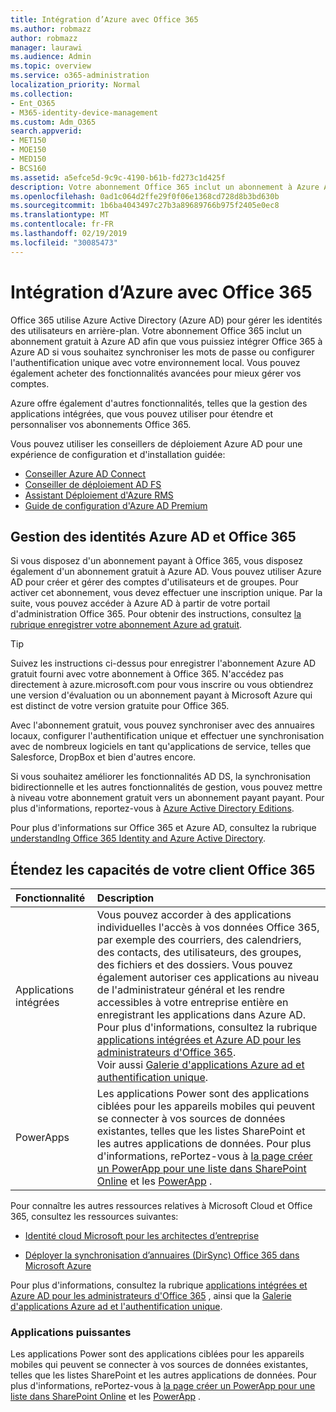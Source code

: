 ```yaml
---
title: Intégration d’Azure avec Office 365
ms.author: robmazz
author: robmazz
manager: laurawi
ms.audience: Admin
ms.topic: overview
ms.service: o365-administration
localization_priority: Normal
ms.collection:
- Ent_O365
- M365-identity-device-management
ms.custom: Adm_O365
search.appverid:
- MET150
- MOE150
- MED150
- BCS160
ms.assetid: a5efce5d-9c9c-4190-b61b-fd273c1d425f
description: Votre abonnement Office 365 inclut un abonnement à Azure AD. Intégrez Office 365 avec Azure AD si vous voulez une synchronisation de mot de passe ou une authentification unique avec votre environnement local.
ms.openlocfilehash: 0ad1c064d2ffe29f0f06e1368cd728d8b3bd630b
ms.sourcegitcommit: 1b6ba4043497c27b3a89689766b975f2405e0ec8
ms.translationtype: MT
ms.contentlocale: fr-FR
ms.lasthandoff: 02/19/2019
ms.locfileid: "30085473"
---
```

# <a name="azure-integration-with-office-365"></a>Intégration d’Azure avec Office 365

Office 365 utilise Azure Active Directory (Azure AD) pour gérer les identités des utilisateurs en arrière-plan. Votre abonnement Office 365 inclut un abonnement gratuit à Azure AD afin que vous puissiez intégrer Office 365 à Azure AD si vous souhaitez synchroniser les mots de passe ou configurer l'authentification unique avec votre environnement local. Vous pouvez également acheter des fonctionnalités avancées pour mieux gérer vos comptes.
  
Azure offre également d'autres fonctionnalités, telles que la gestion des applications intégrées, que vous pouvez utiliser pour étendre et personnaliser vos abonnements Office 365.
  
Vous pouvez utiliser les conseillers de déploiement Azure AD pour une expérience de configuration et d'installation guidée:
 - [Conseiller Azure AD Connect](https://aka.ms/aadconnectpwsync)
 - [Conseiller de déploiement AD FS](https://aka.ms/adfsguidance)
 - [Assistant Déploiement d'Azure RMS](https://aka.ms/azuremsguidance)
 - [Guide de configuration d'Azure AD Premium](https://aka.ms/aadpguidance)
  
## <a name="azure-ad-editions-and-office-365-identity-management"></a>Gestion des identités Azure AD et Office 365

Si vous disposez d'un abonnement payant à Office 365, vous disposez également d'un abonnement gratuit à Azure AD. Vous pouvez utiliser Azure AD pour créer et gérer des comptes d'utilisateurs et de groupes. Pour activer cet abonnement, vous devez effectuer une inscription unique. Par la suite, vous pouvez accéder à Azure AD à partir de votre portail d'administration Office 365. Pour obtenir des instructions, consultez [la rubrique enregistrer votre abonnement Azure ad gratuit](https://go.microsoft.com/fwlink/p/?LinkId=617127). 
  
> [!TIP]
> Suivez les instructions ci-dessus pour enregistrer l'abonnement Azure AD gratuit fourni avec votre abonnement à Office 365. N'accédez pas directement à azure.microsoft.com pour vous inscrire ou vous obtiendrez une version d'évaluation ou un abonnement payant à Microsoft Azure qui est distinct de votre version gratuite pour Office 365. 
  
Avec l'abonnement gratuit, vous pouvez synchroniser avec des annuaires locaux, configurer l'authentification unique et effectuer une synchronisation avec de nombreux logiciels en tant qu'applications de service, telles que Salesforce, DropBox et bien d'autres encore.
  
Si vous souhaitez améliorer les fonctionnalités AD DS, la synchronisation bidirectionnelle et les autres fonctionnalités de gestion, vous pouvez mettre à niveau votre abonnement gratuit vers un abonnement payant payant. Pour plus d'informations, reportez-vous à [Azure Active Directory Editions](https://docs.microsoft.com/azure/active-directory/fundamentals/active-directory-whatis).
  
Pour plus d'informations sur Office 365 et Azure AD, consultez la rubrique [understandIng Office 365 Identity and Azure Active Directory](https://support.office.com/article/06a189e7-5ec6-4af2-94bf-a22ea225a7a9).
  
## <a name="extend-the-capabilities-of-your-office-365-tenant"></a>Étendez les capacités de votre client Office 365

|**Fonctionnalité**|**Description**|
|:-----|:-----|
|Applications intégrées  <br/> |Vous pouvez accorder à des applications individuelles l'accès à vos données Office 365, par exemple des courriers, des calendriers, des contacts, des utilisateurs, des groupes, des fichiers et des dossiers. Vous pouvez également autoriser ces applications au niveau de l'administrateur général et les rendre accessibles à votre entreprise entière en enregistrant les applications dans Azure AD. Pour plus d'informations, consultez la rubrique [applications intégrées et Azure AD pour les administrateurs d'Office 365](https://support.office.com/article/cb2250e3-451e-416f-bf4e-363549652c2a).<br/> Voir aussi [Galerie d'applications Azure ad et authentification unique](https://go.microsoft.com/fwlink/p/?LinkId=698604).  <br/> |
|PowerApps  <br/> | Les applications Power sont des applications ciblées pour les appareils mobiles qui peuvent se connecter à vos sources de données existantes, telles que les listes SharePoint et les autres applications de données. Pour plus d'informations, rePortez-vous à [la page créer un PowerApp pour une liste dans SharePoint Online](https://support.office.com/article/9338b2d2-67ac-4b81-8e67-97da27e5e9ab) et les [PowerApp](https://powerapps.microsoft.com/) .<br/> |
   
Pour connaître les autres ressources relatives à Microsoft Cloud et Office 365, consultez les ressources suivantes:
  
- [Identité cloud Microsoft pour les architectes d’entreprise](https://go.microsoft.com/fwlink/p/?LinkId=524586)
    
- [Déployer la synchronisation d’annuaires (DirSync) Office 365 dans Microsoft Azure](https://go.microsoft.com/fwlink/p/?LinkId=517887)
    

Pour plus d'informations, consultez la rubrique [applications intégrées et Azure AD pour les administrateurs d'Office 365](integrated-apps-and-azure-ads.md) , ainsi que la [Galerie d'applications Azure ad et l'authentification unique](https://docs.microsoft.com/azure/active-directory/manage-apps/what-is-single-sign-on).

### <a name="power-apps"></a>Applications puissantes
Les applications Power sont des applications ciblées pour les appareils mobiles qui peuvent se connecter à vos sources de données existantes, telles que les listes SharePoint et les autres applications de données. Pour plus d'informations, rePortez-vous à [la page créer un PowerApp pour une liste dans SharePoint Online](https://support.office.com/article/9338b2d2-67ac-4b81-8e67-97da27e5e9ab) et les [PowerApp](https://powerapps.microsoft.com/) .